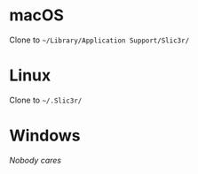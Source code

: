 # macOS

Clone to `~/Library/Application Support/Slic3r/`

# Linux

Clone to `~/.Slic3r/`

# Windows

*Nobody cares*
